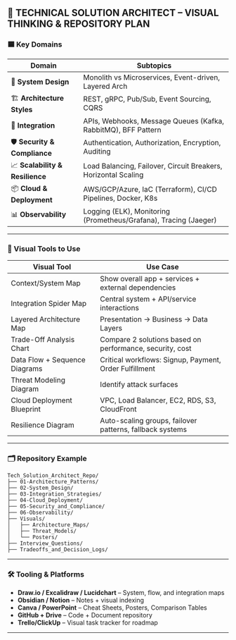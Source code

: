 ## 🧠 TECHNICAL SOLUTION ARCHITECT – VISUAL THINKING & REPOSITORY PLAN

### 🟦 Key Domains

| Domain                          | Subtopics                                                        |
| ------------------------------- | ---------------------------------------------------------------- |
| 🧱 **System Design**            | Monolith vs Microservices, Event-driven, Layered Arch            |
| 🏗 **Architecture Styles**      | REST, gRPC, Pub/Sub, Event Sourcing, CQRS                        |
| 🧩 **Integration**              | APIs, Webhooks, Message Queues (Kafka, RabbitMQ), BFF Pattern    |
| 🛡 **Security & Compliance**    | Authentication, Authorization, Encryption, Auditing              |
| 📈 **Scalability & Resilience** | Load Balancing, Failover, Circuit Breakers, Horizontal Scaling   |
| 📦 **Cloud & Deployment**       | AWS/GCP/Azure, IaC (Terraform), CI/CD Pipelines, Docker, K8s     |
| 📊 **Observability**            | Logging (ELK), Monitoring (Prometheus/Grafana), Tracing (Jaeger) |

---

### 🧠 Visual Tools to Use

| Visual Tool                   | Use Case                                                 |
| ----------------------------- | -------------------------------------------------------- |
| Context/System Map            | Show overall app + services + external dependencies      |
| Integration Spider Map        | Central system + API/service interactions                |
| Layered Architecture Map      | Presentation → Business → Data Layers                    |
| Trade-Off Analysis Chart      | Compare 2 solutions based on performance, security, cost |
| Data Flow + Sequence Diagrams | Critical workflows: Signup, Payment, Order Fulfillment   |
| Threat Modeling Diagram       | Identify attack surfaces                                 |
| Cloud Deployment Blueprint    | VPC, Load Balancer, EC2, RDS, S3, CloudFront             |
| Resilience Diagram            | Auto-scaling groups, failover patterns, fallback systems |

---

### 🗂 Repository Example

```
Tech_Solution_Architect_Repo/
├── 01-Architecture_Patterns/
├── 02-System_Design/
├── 03-Integration_Strategies/
├── 04-Cloud_Deployment/
├── 05-Security_and_Compliance/
├── 06-Observability/
├── Visuals/
│   ├── Architecture_Maps/
│   ├── Threat_Models/
│   └── Posters/
├── Interview_Questions/
├── Tradeoffs_and_Decision_Logs/
```

---

### 🛠 Tooling & Platforms

* **Draw\.io / Excalidraw / Lucidchart** – System, flow, and integration maps
* **Obsidian / Notion** – Notes + visual indexing
* **Canva / PowerPoint** – Cheat Sheets, Posters, Comparison Tables
* **GitHub + Drive** – Code + Document repository
* **Trello/ClickUp** – Visual task tracker for roadmap

---
